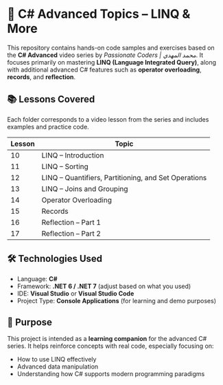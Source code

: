 # 🧠 C# Advanced Topics – LINQ & More

This repository contains hands-on code samples and exercises based on the **C# Advanced** video series by *Passionate Coders | محمد المهدي*. It focuses primarily on mastering **LINQ (Language Integrated Query)**, along with additional advanced C# features such as **operator overloading**, **records**, and **reflection**.

## 📚 Lessons Covered

Each folder corresponds to a video lesson from the series and includes examples and practice code.

| Lesson | Topic |
|--------|-------|
| 10     | LINQ – Introduction |
| 11     | LINQ – Sorting |
| 12     | LINQ – Quantifiers, Partitioning, and Set Operations |
| 13     | LINQ – Joins and Grouping |
| 14     | Operator Overloading |
| 15     | Records |
| 16     | Reflection – Part 1 |
| 17     | Reflection – Part 2 |

## 🛠 Technologies Used

- Language: **C#**
- Framework: **.NET 6 / .NET 7** (adjust based on what you used)
- IDE: **Visual Studio** or **Visual Studio Code**
- Project Type: **Console Applications** (for learning and demo purposes)

## 🎯 Purpose

This project is intended as a **learning companion** for the advanced C# series. It helps reinforce concepts with real code, especially focusing on:
- How to use LINQ effectively
- Advanced data manipulation
- Understanding how C# supports modern programming paradigms


